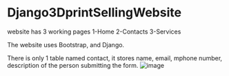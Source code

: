 # Django3DprintSellingWebsite
website has 3 working pages
1-Home
2-Contacts
3-Services

The website uses Bootstrap, and Django.

There is only 1 table named contact, it stores name, email, mphone number, description of the person submitting the form.
![image](https://github.com/PiyushBora0-0/Django3DprintSellingWebsite/assets/94230195/a1c10568-c240-4d94-90d6-f90924f10aeb)

